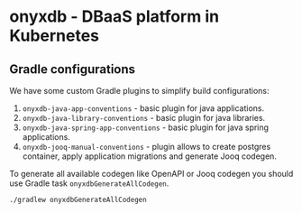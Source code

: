 # onyxdb - DBaaS platform in Kubernetes

## Gradle configurations

We have some custom Gradle plugins to simplify build configurations:
1. `onyxdb-java-app-conventions` - basic plugin for java applications.
2. `onyxdb-java-library-conventions` - basic plugin for java libraries.
3. `onyxdb-java-spring-app-conventions` - basic plugin for java spring applications.
4. `onyxdb-jooq-manual-conventions` - plugin allows to create postgres container, apply application migrations
and generate Jooq codegen.

To generate all available codegen like OpenAPI or Jooq codegen you should use Gradle task `onyxdbGenerateAllCodegen`.
```shell
./gradlew onyxdbGenerateAllCodegen
```
